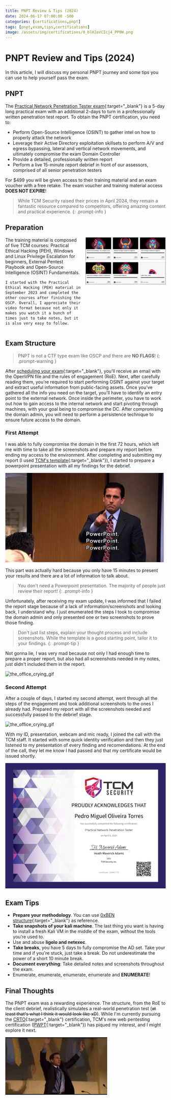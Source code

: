 ```yaml
---
title: PNPT Review & Tips (2024)
date: 2024-06-17 07:00:00 -500
categories: [certifications,pnpt]
tags: [pnpt,exam,tips,certifications]
image: /assets/img/certifications/0_blHJaVCIcj4_PP0W.png
---
```


<style>
.float-right {
    float: right;
    margin-left: 15px; /* Adjust the margin as needed */
    margin-bottom: 15px; /* Adjust the margin as needed */
    max-width: 50%; /* Adjust the width as needed */
}
.clearfix::after {
    content: "";
    clear: both;
    display: table;
}
</style>

# PNPT Review and Tips (2024)

In this article, I will discuss my personal PNPT journey and some tips you can use to help yourself pass the exam.

## PNPT 

The [Practical Network Penetration Tester exam][1]{:target="_blank"} is a 5-day long practical exam with an additional 2-days to turn in a professionally written penetration test report. To obtain the PNPT certification, you need to:

* Perform Open-Source Intelligence (OSINT) to gather intel on how to properly attack the network
* Leverage their Active Directory exploitation skillsets to perform A/V and egress bypassing, lateral and vertical network movements, and ultimately compromise the exam Domain Controller
* Provide a detailed, professionally written report
* Perform a live 15-minute report debrief in front of our assessors, comprised of all senior penetration testers

For $499 you will be given access to their training material and an exam voucher with a free retake. The exam voucher and training material access **DOES NOT EXPIRE**!

> While TCM Security raised their prices in April 2024, they remain a fantastic resource compared to competitors, offering amazing content and practical experience.
{: .prompt-info }

## Preparation

<div class="clearfix">
    <img src="/assets/img/certifications/046.png" alt="TCM_Courses" class="float-right">
    The training material is composed of five TCM courses: Practical Ethical Hacking (PEH), Windows and Linux Privilege Escalation for beginners, External Pentest Playbook and Open-Source Intelligence (OSINT) Fundamentals.  

    I started with the Practical Ethical Hacking (PEH) material in September 2023 and completed the other courses after finishing the OSCP. Overall, I appreciate their video format because not only it makes you watch it a bunch of times just to take notes, but it is also very easy to follow.
</div> 

## Exam Structure

> PNPT is not a CTF type exam like OSCP and there are **NO FLAGS**!
{: .prompt-warning }

After [scheduling your exam][2]{:target="_blank"}, you'll receive an email with the OpenVPN file and the rules of engagement (RoE). Next, after carefully reading them, you're required to start performing OSINT against your target and extract useful information from public-facing assets. Once you've gathered all the info you need on the target, you'll have to identify an entry point to the external network. Once inside the perimeter, you have to work out how to gain access to the internal network and start pivoting through machines, with your goal being to compromise the DC. After compromising the domain admin, you will need to perform a persistence technique to ensure future access to the domain.

### First Attempt

I was able to fully compromise the domain in the first 72 hours, which left me with time to take all the screenshots and prepare my report before ending my access to the environment. After completing and submitting my report (I used [TCM's template][3]{:target="_blank"}), I started to prepare a powerpoint presentation with all my findings for the debrief. 

![the_office_ppw_gif](/assets/img/certifications/ppw_gif.gif)

This part was actually hard because you only have 15 minutes to present your results and there are a lot of information to talk about.

> You don't need a Powerpoint presentation. The majority of people just review their report!
{: .prompt-info }  

Unfortunately, after receiving my exam update, I was informed that I failed the report stage because of a lack of information/screenshots and looking back, I understand why. I just enumerated the steps I took to compromise the domain admin and only presented one or two screenshots to prove those finding. 

> Don't just list steps, explain your thought process and include screenshots. While the template is a good starting point, tailor it to your findings.
{: .prompt-tip } 

Not gonna lie, I was very mad because not only I had enough time to prepare a proper report, but also had all screenshots needed in my notes, just didn't included them in the report.  

![the_office_crying_gif](/assets/gifs/crying.gif)

### Second Attempt

After a couple of days, I started my second attempt, went through all the steps of the engagement and took additional screenshots to the ones I already had. Prepared my report with all the screenshots needed and successfully passed to the debrief stage.

![the_office_crying_gif](/assets/gifs/the-office-dwight-schrute.gif)

With my ID, presentation, webcam and mic ready, I joined the call with the TCM staff. It started with some quick identity verification and then they just listened to my presentation of every finding and recomendations. At the end of the call, they let me know I had passed and that my certificate would be issued shortly.

![PNPT certificate](/assets/img/certifications/pnpt_cert.png)

## Exam Tips

* **Prepare your methodology**. You can use [0xBEN structure][4]{:target="_blank"} as reference.
* **Take snapshots of your kali machine**. The last thing you want is having to install a fresh Kali VM in the middle of the exam, without the tools you’re used to.
* Use and abuse **ligolo and netexec**. 
* **Take breaks**, you have 5 days to fully compromise the AD set. Take your time and if you're stuck, just take a break. Do not underestimate the power of a short 10 minute break.
* **Document everything**: Take detailed notes and screenshots throughout the exam.
* Enumerate, enumerate, enumerate, enumerate and **ENUMERATE**!

## Final Thoughts

The PNPT exam was a rewarding experience. The structure, from the RoE to the client debrief, realistically simulates a real-world penetration test (~~at least that's what I think it would look like xD~~). While I'm currently pursuing the [CRTO][5]{:target="_blank"} certification, TCM's new web pentesting certification ([PWPT][6]{:target="_blank"}) has piqued my interest, and I might explore it next.

![TheOffice MS and Dwight dancing](/assets/gifs/michael-scott-twirl.gif)

[1]: https://certifications.tcm-sec.com/pnpt/
[2]: https://exams.tcmsecurity.com/login
[3]: https://github.com/hmaverickadams/TCM-Security-Sample-Pentest-Report
[4]: https://benheater.com/my-ctf-methodology/
[5]: https://training.zeropointsecurity.co.uk/courses/red-team-ops
[6]: https://certifications.tcm-sec.com/pwpt/
